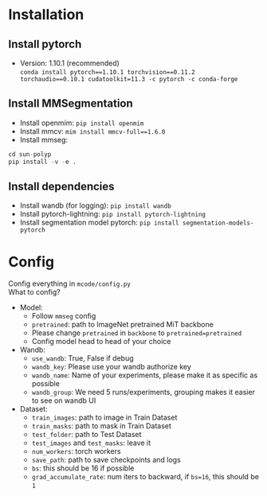 # Installation 
## Install pytorch
- Version: 1.10.1 (recommended)  
`conda install pytorch==1.10.1 torchvision==0.11.2 torchaudio==0.10.1 cudatoolkit=11.3 -c pytorch -c conda-forge`
## Install MMSegmentation
- Install openmim: `pip install openmim`
- Install mmcv: `mim install mmcv-full==1.6.0`
- Install mmseg:
```python
cd sun-polyp
pip install -v -e .
```
## Install dependencies
- Install wandb (for logging): `pip install wandb`
- Install pytorch-lightning: `pip install pytorch-lightning`
- Install segmentation model pytorch: `pip install segmentation-models-pytorch`

# Config
Config everything in `mcode/config.py`  
What to config?
+ Model:
    + Follow `mmseg` config
    + `pretrained`: path to ImageNet pretrained MiT backbone
    + Please change `pretrained` in `backbone` to `pretrained=pretrained`
    + Config model head to head of your choice
+ Wandb:
  + `use_wandb`: True, False if debug
  + `wandb_key`: Please use your wandb authorize key
  + `wandb_name`: Name of your experiments, please make it as specific as possible
  + `wandb_group`: We need 5 runs/experiments, grouping makes it easier to see on wandb UI
+ Dataset:
    + `train_images`: path to image in Train Dataset
    + `train_masks`: path to mask in Train Dataset
    + `test_folder`: path to Test Dataset
    + `test_images` and `test_masks`: leave it 
    + `num_workers`: torch workers
    + `save_path`: path to save checkpoints and logs
    + `bs`: this should be 16 if possible
    + `grad_accumulate_rate`: num iters to backward, if `bs=16`, this should be `1`
